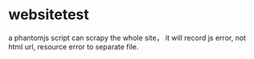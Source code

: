 # websitetest
a phantomjs script can scrapy the whole site， it will record js error, not html url, resource error  to separate file.
